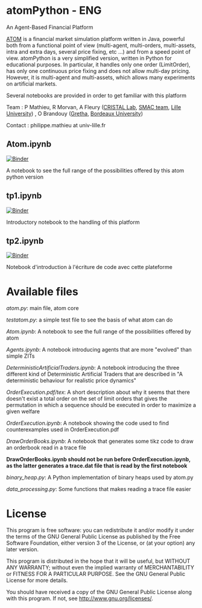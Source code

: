 # atomPython - ENG
An Agent-Based Financial Platform

[ATOM](https://github.com/cristal-smac/atom) is a financial market simulation platform written in Java, powerful both from a functional point of view (multi-agent, multi-orders, multi-assets, intra and extra days, several price fixing, etc ...) and from a speed point of view. atomPython is a very simplified version, written in Python for educational purposes. In particular, it handles only one order (LimitOrder), has only one continuous price fixing and does not allow multi-day pricing. However, it is multi-agent and multi-assets, which allows many experiments on artificial markets.



Several notebooks are provided in order to get familiar with this platform

Team : P Mathieu, R Morvan, A Fleury ([CRISTAL Lab](http://www.cristal.univ-lille.fr), [SMAC team](https://www.cristal.univ-lille.fr/?rubrique27&eid=17), [Lille University](http://www.univ-lille.fr)) , O Brandouy ([Gretha](https://gretha.u-bordeaux.fr/), [Bordeaux University](https://www.u-bordeaux.fr/))

Contact : philippe.mathieu at univ-lille.fr


## Atom.ipynb
[![Binder](https://mybinder.org/badge_logo.svg)](https://mybinder.org/v2/gh/cristal-smac/atomPython/master?filepath=Atom.ipynb)

A notebook to see the full range of the possibilities offered by this atom python version

## tp1.ipynb
[![Binder](https://mybinder.org/badge_logo.svg)](https://mybinder.org/v2/gh/cristal-smac/atomPython/master?filepath=tp1.ipynb)

Introductory notebook to the handling of this platform

## tp2.ipynb
[![Binder](https://mybinder.org/badge_logo.svg)](https://mybinder.org/v2/gh/cristal-smac/atomPython/master?filepath=tp2.ipynb)

Notebook d'introduction à l'écriture de code avec cette plateforme


# Available files

*atom.py*: main file, atom core

*testatom.py*: a simple test file to see the basis of what atom can do

*Atom.ipynb*: A notebook to see the full range of the possibilities offered by atom

*Agents.ipynb*: A notebook introducing agents that are more "evolved" than simple ZITs

*DeterministicArtificialTraders.ipynb*: A notebook introducing the three different kind of
Deterministic Artificial Traders that are described in "A deterministic behaviour for realistic price dynamics"
  
*OrderExecution.pdf/tex*: A short description about why it seems that there doesn't exist a total order on the set of limit orders
  that gives the permutation in which a sequence should be executed in order to maximize a given welfare
  
*OrderExecution.ipynb*: A notebook showing the code used to find counterexamples used in OrderExecution.pdf

*DrawOrderBooks.ipynb*: A notebook that generates some tikz code to draw an orderbook read in a trace file

**DrawOrderBooks.ipynb should not be run before OrderExecution.ipynb, as the latter generates a trace.dat file that is 
read by the first notebook**


*binary_heap.py*: A Python implementation of binary heaps used by atom.py

*data_processing.py*: Some functions that makes reading a trace file easier

# License

This program is free software: you can redistribute it and/or modify it under the terms of the GNU General Public License as published by the Free Software Foundation, either version 3 of the License, or (at your option) any later version.

This program is distributed in the hope that it will be useful, but WITHOUT ANY WARRANTY; without even the implied warranty of MERCHANTABILITY or FITNESS FOR A PARTICULAR PURPOSE.
See the GNU General Public License for more details.

You should have received a copy of the GNU General Public License along with this program.
If not, see http://www.gnu.org/licenses/.
